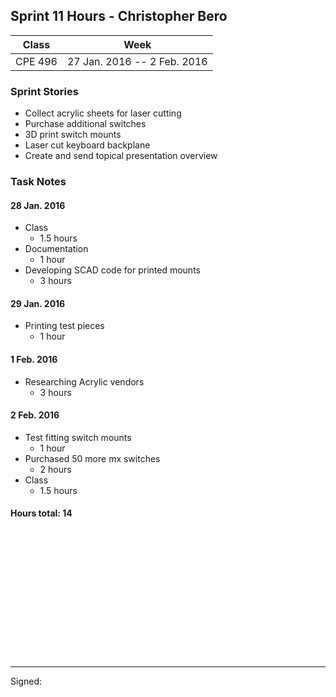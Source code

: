 ## Sprint 11 Hours - Christopher Bero

Class | Week
----- | ----
CPE 496 | 27 Jan. 2016 -- 2 Feb. 2016

### Sprint Stories

* Collect acrylic sheets for laser cutting
* Purchase additional switches
* 3D print switch mounts
* Laser cut keyboard backplane
* Create and send topical presentation overview

### Task Notes

#### 28 Jan. 2016

* Class
    * 1.5 hours
* Documentation
	* 1 hour
* Developing SCAD code for printed mounts
    * 3 hours

#### 29 Jan. 2016

* Printing test pieces
	* 1 hour

#### 1 Feb. 2016

* Researching Acrylic vendors
	* 3 hours

#### 2 Feb. 2016

* Test fitting switch mounts
	* 1 hour
* Purchased 50 more mx switches
	* 2 hours
* Class
	* 1.5 hours

#### Hours total: 14



<br><br><br><br><br><br>
<br><br><br><br><br><br>

---

Signed: 
